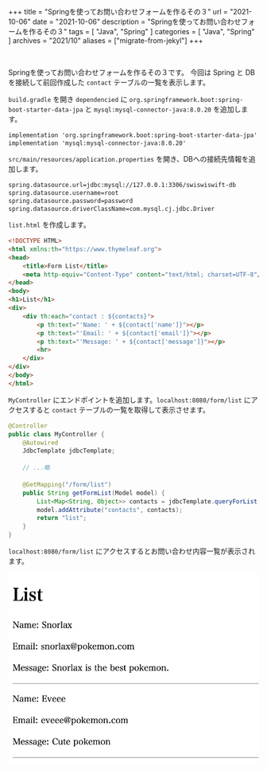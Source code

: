 +++
title =  "Springを使ってお問い合わせフォームを作るその３"
url = "2021-10-06"
date = "2021-10-06"
description = "Springを使ってお問い合わせフォームを作るその３"
tags = [
  "Java",
  "Spring"
]
categories = [
  "Java",
  "Spring"
]
archives = "2021/10"
aliases = ["migrate-from-jekyl"]
+++

<br>

Springを使ってお問い合わせフォームを作るその３です。
今回は Spring と DB を接続して前回作成した `contact` テーブルの一覧を表示します。

`build.gradle` を開き `dependencied` に `org.springframework.boot:spring-boot-starter-data-jpa` と `mysql:mysql-connector-java:8.0.20` を追加します。

```
implementation 'org.springframework.boot:spring-boot-starter-data-jpa'
implementation 'mysql:mysql-connector-java:8.0.20'
```

`src/main/resources/application.properties` を開き、DBへの接続先情報を追加します。

```
spring.datasource.url=jdbc:mysql://127.0.0.1:3306/swiswiswift-db
spring.datasource.username=root
spring.datasource.password=password
spring.datasource.driverClassName=com.mysql.cj.jdbc.Driver
```

`list.html` を作成します。

```html
<!DOCTYPE HTML>
<html xmlns:th="https://www.thymeleaf.org">
<head>
    <title>Form List</title>
    <meta http-equiv="Content-Type" content="text/html; charset=UTF-8"/>
</head>
<body>
<h1>List</h1>
<div>
    <div th:each="contact : ${contacts}">
        <p th:text="'Name: ' + ${contact['name']}"></p>
        <p th:text="'Email: ' + ${contact['email']}"></p>
        <p th:text="'Message: ' + ${contact['message']}"></p>
        <hr>
    </div>
</div>
</body>
</html>
```

`MyController` にエンドポイントを追加します。`localhost:8080/form/list` にアクセスすると `contact` テーブルの一覧を取得して表示させます。

```java
@Controller
public class MyController {
    @Autowired
    JdbcTemplate jdbcTemplate;

    // ...略

    @GetMapping("/form/list")
    public String getFormList(Model model) {
        List<Map<String, Object>> contacts = jdbcTemplate.queryForList("select * from contact");
        model.addAttribute("contacts", contacts);
        return "list";
    }
}
```

`localhost:8080/form/list` にアクセスするとお問い合わせ内容一覧が表示されます。

![List](1.png)
